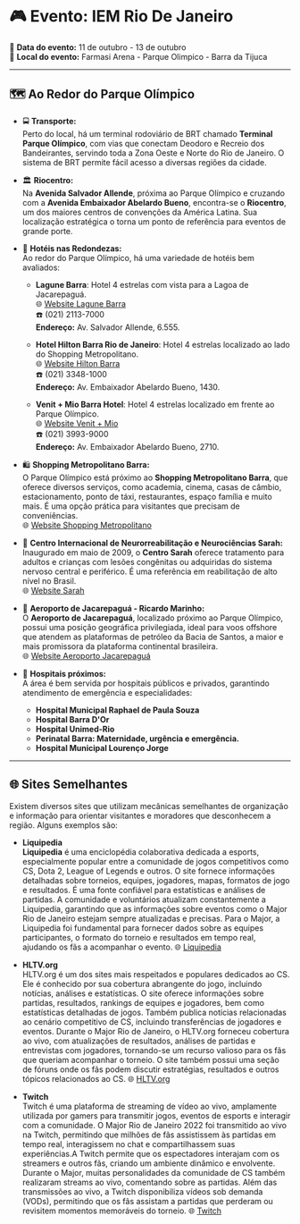 # 🎮 **Evento: IEM Rio De Janeiro**

📅 **Data do evento:** 11 de outubro - 13 de outubro  
📍 **Local do evento:** Farmasi Arena - Parque Olimpico - Barra da Tijuca

---

## 🗺️ **Ao Redor do Parque Olímpico**

- 🚍 **Transporte:**  
  Perto do local, há um terminal rodoviário de BRT chamado **Terminal Parque Olímpico**, com vias que conectam Deodoro e Recreio dos Bandeirantes, servindo toda a Zona Oeste e Norte do Rio de Janeiro. O sistema de BRT permite fácil acesso a diversas regiões da cidade.

- 🏛️ **Riocentro:**  
  Na **Avenida Salvador Allende**, próxima ao Parque Olímpico e cruzando com a **Avenida Embaixador Abelardo Bueno**, encontra-se o **Riocentro**, um dos maiores centros de convenções da América Latina. Sua localização estratégica o torna um ponto de referência para eventos de grande porte.

- 🏨 **Hotéis nas Redondezas:**  
  Ao redor do Parque Olímpico, há uma variedade de hotéis bem avaliados:

    - **Lagune Barra**: Hotel 4 estrelas com vista para a Lagoa de Jacarepaguá.  
      🌐 [Website Lagune Barra](http://www.lagunebarrahotel.com.br/?utm_source=google&utm_medium=organic&utm_campaign=google-meu-negocio)  
      ☎️ (021) 2113-7000  
      **Endereço:** Av. Salvador Allende, 6.555.

    - **Hotel Hilton Barra Rio de Janeiro**: Hotel 4 estrelas localizado ao lado do Shopping Metropolitano.  
      🌐 [Website Hilton Barra](https://www.hilton.com/en/hotels/rioabhh-hilton-barra-rio-de-janeiro/?SEO_id=GMB-AMER-HH-RIOABHH&y_source=1_MTIxNjk1NzMtNzE1LWxvY2F0aW9uLndlYnNpdGU%3D)  
      ☎️ (021) 3348-1000  
      **Endereço:** Av. Embaixador Abelardo Bueno, 1430.

    - **Venit + Mio Barra Hotel**: Hotel 4 estrelas localizado em frente ao Parque Olímpico.  
      🌐 [Website Venit + Mio](http://www.venithoteis.com/)  
      ☎️ (021) 3993-9000  
      **Endereço:** Av. Embaixador Abelardo Bueno, 2710.

- 🛍️ **Shopping Metropolitano Barra:**  
  O Parque Olímpico está próximo ao **Shopping Metropolitano Barra**, que oferece diversos serviços, como academia, cinema, casas de câmbio, estacionamento, ponto de táxi, restaurantes, espaço família e muito mais. É uma opção prática para visitantes que precisam de conveniências.  
  🌐 [Website Shopping Metropolitano](https://shoppingmetropolitanobarra.com.br)

- 🏥 **Centro Internacional de Neurorreabilitação e Neurociências Sarah:**  
  Inaugurado em maio de 2009, o **Centro Sarah** oferece tratamento para adultos e crianças com lesões congênitas ou adquiridas do sistema nervoso central e periférico. É uma referência em reabilitação de alto nível no Brasil.  
  🌐 [Website Sarah](http://www.sarah.br/)

- 🛫 **Aeroporto de Jacarepaguá - Ricardo Marinho:**  
  O **Aeroporto de Jacarepaguá**, localizado próximo ao Parque Olímpico, possui uma posição geográfica privilegiada, ideal para voos offshore que atendem as plataformas de petróleo da Bacia de Santos, a maior e mais promissora da plataforma continental brasileira.  
  🌐 [Website Aeroporto Jacarepaguá](https://www.paxaeroportos.com.br/aeroportojacarepagua)

- 🏥 **Hospitais próximos:**  
  A área é bem servida por hospitais públicos e privados, garantindo atendimento de emergência e especialidades:

  - **Hospital Municipal Raphael de Paula Souza**
  - **Hospital Barra D'Or**
  - **Hospital Unimed-Rio**
  - **Perinatal Barra: Maternidade, urgência e emergência.**
  - **Hospital Municipal Lourenço Jorge**

---

## 🌐 **Sites Semelhantes**

Existem diversos sites que utilizam mecânicas semelhantes de organização e informação para orientar visitantes e moradores que desconhecem a região. Alguns exemplos são:

- **Liquipedia**  
  **Liquipedia** é uma enciclopédia colaborativa dedicada a esports, especialmente popular entre a comunidade de jogos competitivos como CS, Dota 2, League of Legends e outros. O site fornece informações detalhadas sobre torneios, equipes, jogadores, mapas, formatos de jogo e resultados. É uma fonte confiável para estatísticas e análises de partidas. A comunidade e voluntários atualizam constantemente a Liquipedia, garantindo que as informações sobre eventos como o Major Rio de Janeiro estejam sempre atualizadas e precisas. Para o Major, a Liquipedia foi fundamental para fornecer dados sobre as equipes participantes, o formato do torneio e resultados em tempo real, ajudando os fãs a acompanhar o evento.
  🌐 [Liquipedia](https://liquipedia.net)

- **HLTV.org**  
  HLTV.org é um dos sites mais respeitados e populares dedicados ao CS. Ele é conhecido por sua cobertura abrangente do jogo, incluindo notícias, análises e estatísticas. O site oferece informações sobre partidas, resultados, rankings de equipes e jogadores, bem como estatísticas detalhadas de jogos. Também publica notícias relacionadas ao cenário competitivo de CS, incluindo transferências de jogadores e eventos. Durante o Major Rio de Janeiro, o HLTV.org forneceu cobertura ao vivo, com atualizações de resultados, análises de partidas e entrevistas com jogadores, tornando-se um recurso valioso para os fãs que queriam acompanhar o torneio. O site também possui uma seção de fóruns onde os fãs podem discutir estratégias, resultados e outros tópicos relacionados ao CS.
  🌐 [HLTV.org](https://www.hltv.org)

- **Twitch**  
  Twitch é uma plataforma de streaming de vídeo ao vivo, amplamente utilizada por gamers para transmitir jogos, eventos de esports e interagir com a comunidade. O Major Rio de Janeiro 2022 foi transmitido ao vivo na Twitch, permitindo que milhões de fãs assistissem às partidas em tempo real, interagissem no chat e compartilhassem suas experiências.A Twitch permite que os espectadores interajam com os streamers e outros fãs, criando um ambiente dinâmico e envolvente. Durante o Major, muitas personalidades da comunidade de CS também realizaram streams ao vivo, comentando sobre as partidas. Além das transmissões ao vivo, a Twitch disponibiliza vídeos sob demanda (VODs), permitindo que os fãs assistam a partidas que perderam ou revisitem momentos memoráveis do torneio.
  🌐 [Twitch](https://www.twitch.tv)
